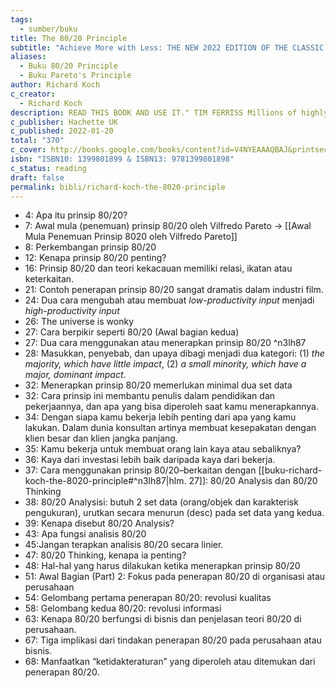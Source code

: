 ```yaml
---
tags:
  - sumber/buku
title: The 80/20 Principle
subtitle: "Achieve More with Less: THE NEW 2022 EDITION OF THE CLASSIC BESTSELLER"
aliases:
  - Buku 80/20 Principle
  - Buku Pareto's Principle
author: Richard Koch
c_creator:
  - Richard Koch
description: READ THIS BOOK AND USE IT." TIM FERRISS Millions of highly effective people have become more successful by understanding the simple fact that 80% of your results come from 20% of your efforts. All you have to do is identify the 20 percent that leads to 80 percent. The 80/20 Principle shows you how. Richard Koch's million-copy-selling global bestseller is now completely revised and updated, and more powerful and essential than ever. He reveals how the principle works and shows how to use it in a systematic and practical way to vastly increase your effectiveness, and improve your career. The unspoken corollary to the 80/20 principle is that little of what you spend your time on actually counts. But by concentrating on those things that do, you can unlock the enormous potential of the magic 20 percent. Discover how to identify the few methods that will lead to great results, and use them alone. Avoid hard work. Don't push water uphill. Be very selective in what you do. Have a great life. 80/20 is the essential tool for anyone who wants to succeed. Be more effective with less effort by learning how to leverage the 80/20 principle."
c_publisher: Hachette UK
c_published: 2022-01-20
total: "370"
c_cover: http://books.google.com/books/content?id=V4NYEAAAQBAJ&printsec=frontcover&img=1&zoom=1&edge=curl&source=gbs_api
isbn: "ISBN10: 1399801899 & ISBN13: 9781399801898"
c_status: reading
draft: false
permalink: bibli/richard-koch-the-8020-principle
---
```


- 4: Apa itu prinsip 80/20? 
- 7: Awal mula (penemuan) prinsip 80/20 oleh Vilfredo Pareto → [[Awal Mula Penemuan Prinsip 8020 oleh Vilfredo Pareto]] 
- 8: Perkembangan prinsip 80/20
- 12: Kenapa prinsip 80/20 penting?
- 16: Prinsip 80/20 dan teori kekacauan memiliki relasi, ikatan atau keterkaitan.
- 21: Contoh penerapan prinsip 80/20 sangat dramatis dalam industri film.
- 24: Dua cara mengubah atau membuat *low-productivity input* menjadi *high-productivity input*
- 26: The universe is wonky
- 27: Cara berpikir seperti 80/20 (Awal bagian kedua)
- 27: Dua cara menggunakan atau menerapkan prinsip 80/20  ^n3lh87
- 28: Masukkan, penyebab, dan upaya dibagi menjadi dua kategori: (1) *the majority, which have little impact*, (2) *a small minority, which have a major, dominant impact*.
- 32: Menerapkan prinsip 80/20 memerlukan minimal dua set data
- 32: Cara prinsip ini membantu penulis dalam pendidikan dan pekerjaannya, dan apa yang bisa diperoleh saat kamu menerapkannya.
- 34: Dengan siapa kamu bekerja lebih penting dari apa yang kamu lakukan. Dalam dunia konsultan artinya membuat kesepakatan dengan klien besar dan klien jangka panjang.
- 35: Kamu bekerja untuk membuat orang lain kaya atau sebaliknya?
- 36: Kaya dari investasi lebih baik daripada kaya dari bekerja.
- 37: Cara menggunakan prinsip 80/20–berkaitan dengan [[buku-richard-koch-the-8020-principle#^n3lh87|hlm. 27]]: 80/20 Analysis dan 80/20 Thinking
- 38: 80/20 Analysisi: butuh 2 set data (orang/objek dan karakterisk pengukuran), urutkan secara menurun (desc) pada set data yang kedua.
- 39: Kenapa disebut 80/20 Analysis?
- 43: Apa fungsi analisis 80/20
- 45:Jangan terapkan analisis 80/20 secara linier.
- 47: 80/20 Thinking, kenapa ia penting?
- 48: Hal-hal yang harus dilakukan ketika menerapkan prinsip 80/20
- 51: Awal Bagian (Part) 2: Fokus pada penerapan 80/20 di organisasi atau perusahaan
- 54: Gelombang pertama penerapan 80/20: revolusi kualitas
- 58: Gelombang kedua 80/20: revolusi informasi
- 63: Kenapa 80/20 berfungsi di bisnis dan penjelasan teori 80/20 di perusahaan.
- 67: Tiga implikasi dari tindakan penerapan 80/20 pada perusahaan atau bisnis.
- 68: Manfaatkan “ketidakteraturan” yang diperoleh atau ditemukan dari penerapan 80/20.